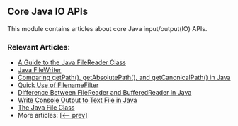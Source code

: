 ## Core Java IO APIs

This module contains articles about core Java input/output(IO) APIs.

### Relevant Articles:
- [A Guide to the Java FileReader Class](https://www.baeldung.com/java-filereader)
- [Java FileWriter](https://www.baeldung.com/java-filewriter)
- [Comparing getPath(), getAbsolutePath(), and getCanonicalPath() in Java](https://www.baeldung.com/java-path)
- [Quick Use of FilenameFilter](https://www.baeldung.com/java-filename-filter)
- [Difference Between FileReader and BufferedReader in Java](https://www.baeldung.com/java-filereader-vs-bufferedreader)
- [Write Console Output to Text File in Java](https://www.baeldung.com/java-write-console-output-file)
- [The Java File Class](https://www.baeldung.com/java-io-file)
- More articles: [[<-- prev]](../core-java-io-apis-2)